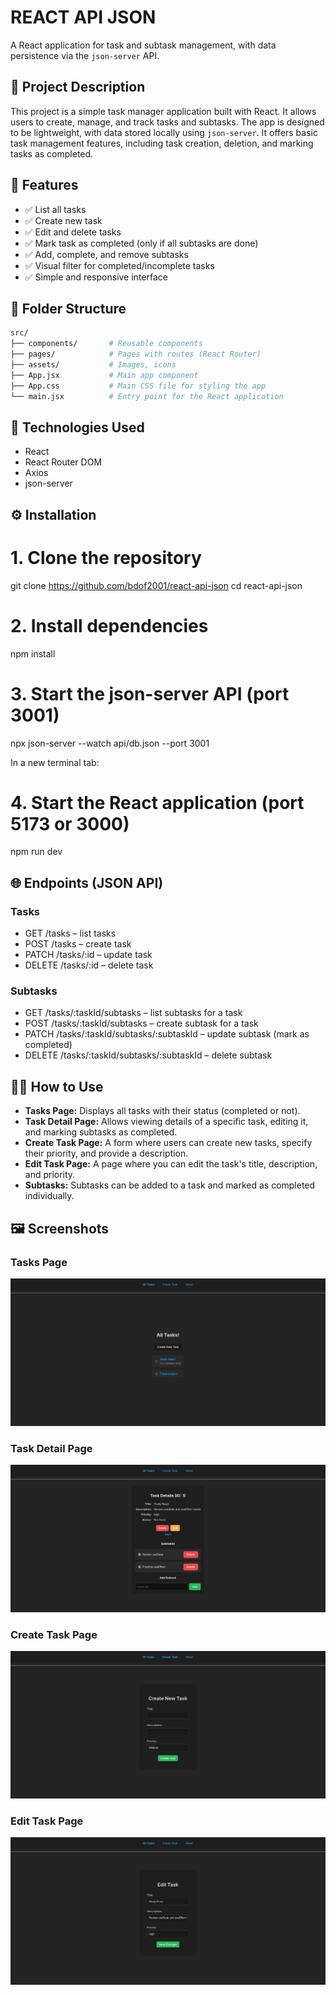 # REACT API JSON

A React application for task and subtask management, with data persistence via the `json-server` API.


## 📖 Project Description

This project is a simple task manager application built with React. It allows users to create, manage, and track tasks and subtasks. The app is designed to be lightweight, with data stored locally using `json-server`. It offers basic task management features, including task creation, deletion, and marking tasks as completed.



## 🚀 Features

- ✅ List all tasks
- ✅ Create new task
- ✅ Edit and delete tasks
- ✅ Mark task as completed (only if all subtasks are done)
- ✅ Add, complete, and remove subtasks
- ✅ Visual filter for completed/incomplete tasks
- ✅ Simple and responsive interface


## 📁 Folder Structure

```bash
src/
├── components/       # Reusable components
├── pages/            # Pages with routes (React Router)
├── assets/           # Images, icons
├── App.jsx           # Main app component
├── App.css           # Main CSS file for styling the app
└── main.jsx          # Entry point for the React application
```


## 🧩 Technologies Used

- React
- React Router DOM
- Axios
- json-server


## ⚙️ Installation

# 1. Clone the repository
git clone https://github.com/bdof2001/react-api-json
cd react-api-json

# 2. Install dependencies
npm install

# 3. Start the json-server API (port 3001)
npx json-server --watch api/db.json --port 3001

In a new terminal tab:
# 4. Start the React application (port 5173 or 3000)
npm run dev


## 🌐 Endpoints (JSON API)

### Tasks
- GET /tasks – list tasks
- POST /tasks – create task
- PATCH /tasks/:id – update task
- DELETE /tasks/:id – delete task

### Subtasks
- GET /tasks/:taskId/subtasks – list subtasks for a task
- POST /tasks/:taskId/subtasks – create subtask for a task
- PATCH /tasks/:taskId/subtasks/:subtaskId – update subtask (mark as completed)
- DELETE /tasks/:taskId/subtasks/:subtaskId – delete subtask


## 🧑‍💻 How to Use

- **Tasks Page:** Displays all tasks with their status (completed or not).
- **Task Detail Page:** Allows viewing details of a specific task, editing it, and marking subtasks as completed.
- **Create Task Page:** A form where users can create new tasks, specify their priority, and provide a description.
- **Edit Task Page:** A page where you can edit the task's title, description, and priority.
- **Subtasks:** Subtasks can be added to a task and marked as completed individually.

## 🖼️ Screenshots 

### Tasks Page
![Tasks Page](./screenshots/taskspage.png)

### Task Detail Page
![Task Detail Page](./screenshots/taskpage.png)

### Create Task Page
![Create Task Page](./screenshots/createtask.png)

### Edit Task Page
![Edit Task Page](./screenshots/edittask.png)
